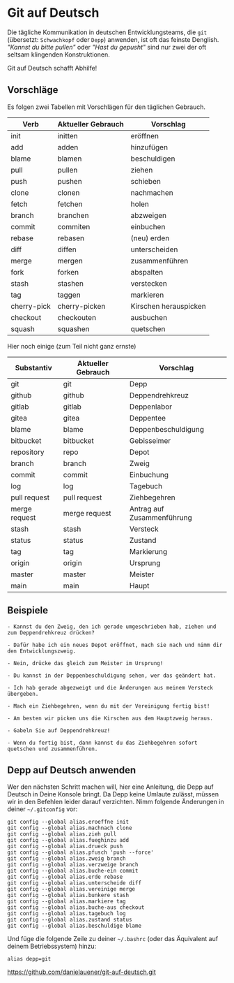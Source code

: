 # Git auf Deutsch

Die tägliche Kommunikation in deutschen Entwicklungsteams, die `git`
(übersetzt: `Schwachkopf` oder `Depp`) anwenden, ist oft das feinste Denglish.
_"Kannst du bitte pullen"_ oder _"Hast du gepusht"_ sind nur zwei
der oft seltsam klingenden Konstruktionen.

Git auf Deutsch schafft Abhilfe!

## Vorschläge

Es folgen zwei Tabellen mit Vorschlägen für den täglichen Gebrauch.

| Verb        | Aktueller Gebrauch | Vorschlag             |
|-------------|--------------------|-----------------------|
| init        | initten            | eröffnen              |
| add         | adden              | hinzufügen            |
| blame       | blamen             | beschuldigen          |
| pull        | pullen             | ziehen                |
| push        | pushen             | schieben              |
| clone       | clonen             | nachmachen            |
| fetch       | fetchen            | holen                 |
| branch      | branchen           | abzweigen             |
| commit      | commiten           | einbuchen             |
| rebase      | rebasen            | (neu) erden           |
| diff        | diffen             | unterscheiden         |
| merge       | mergen             | zusammenführen        |
| fork        | forken             | abspalten             |
| stash       | stashen            | verstecken            |
| tag         | taggen             | markieren             |
| cherry-pick | cherry-picken      | Kirschen herauspicken |
| checkout    | checkouten         | ausbuchen             |
| squash      | squashen           | quetschen             |

Hier noch einige (zum Teil nicht ganz ernste)

| Substantiv    | Aktueller Gebrauch | Vorschlag                  |
|---------------|--------------------|----------------------------|
| git           | git                | Depp                       |
| github        | github             | Deppendrehkreuz            |
| gitlab        | gitlab             | Deppenlabor                |
| gitea         | gitea              | Deppentee                  |
| blame         | blame              | Deppenbeschuldigung        |
| bitbucket     | bitbucket          | Gebisseimer                |
| repository    | repo               | Depot                      |
| branch        | branch             | Zweig                      |
| commit        | commit             | Einbuchung                 |
| log           | log                | Tagebuch                   |
| pull request  | pull request       | Ziehbegehren               |
| merge request | merge request      | Antrag auf Zusammenführung |
| stash         | stash              | Versteck                   |
| status        | status             | Zustand                    |
| tag           | tag                | Markierung                 |
| origin        | origin             | Ursprung                   |
| master        | master             | Meister                    |
| main          | main               | Haupt                      |

## Beispiele

    - Kannst du den Zweig, den ich gerade umgeschrieben hab, ziehen und zum Deppendrehkreuz drücken?

    - Dafür habe ich ein neues Depot eröffnet, mach sie nach und nimm dir den Entwicklungszweig.

    - Nein, drücke das gleich zum Meister im Ursprung!
    
    - Du kannst in der Deppenbeschuldigung sehen, wer das geändert hat.

    - Ich hab gerade abgezweigt und die Änderungen aus meinem Versteck übergeben.

    - Mach ein Ziehbegehren, wenn du mit der Vereinigung fertig bist!

    - Am besten wir picken uns die Kirschen aus dem Hauptzweig heraus.

    - Gabeln Sie auf Deppendrehkreuz!
    
    - Wenn du fertig bist, dann kannst du das Ziehbegehren sofort quetschen und zusammenführen.

## Depp auf Deutsch anwenden

Wer den nächsten Schritt machen will, hier eine Anleitung, die Depp auf Deutsch in Deine Konsole bringt. Da Depp keine Umlaute zulässt, müssen wir in den Befehlen leider darauf verzichten. Nimm folgende Änderungen in deiner `~/.gitconfig` vor:

    git config --global alias.eroeffne init
    git config --global alias.machnach clone
    git config --global alias.zieh pull
    git config --global alias.fueghinzu add
    git config --global alias.drueck push
    git config --global alias.pfusch 'push --force'
    git config --global alias.zweig branch
    git config --global alias.verzweige branch
    git config --global alias.buche-ein commit
    git config --global alias.erde rebase
    git config --global alias.unterscheide diff
    git config --global alias.vereinige merge
    git config --global alias.bunkere stash
    git config --global alias.markiere tag
    git config --global alias.buche-aus checkout
    git config --global alias.tagebuch log
    git config --global alias.zustand status
    git config --global alias.beschuldige blame

Und füge die folgende Zeile zu deiner `~/.bashrc` (oder das Äquivalent auf deinem Betriebssystem) hinzu:

    alias depp=git
https://github.com/danielauener/git-auf-deutsch.git

